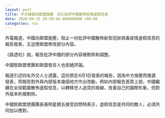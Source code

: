 ```yaml
---
layout: post
title: 中方據報向歐盟施壓　淡化批評中國散佈疫情虛假信息
date: 2020-04-25 20:50:44.000000000 +08:00
categories: rss
---
```


外電報道，中國向歐盟施壓，阻止一份批評中國散佈新型冠狀病毒疫情虛假信息的報告發表，又迫使歐盟修改部分內容。

《路透社》說，報告批評中國的部分內容被刪除和調整。

中國駐歐盟使團和歐盟發言人也拒絕評論。

報道引述四名外交人士透露，這份原定4月1日發表的報告，因為中方施壓而推遲發表，而報告對外與內部版本幾個地方作出改動，例如內部報告首頁上說，中國繼續在全球範圍散佈虛假信息，以轉移世人追究的視線，改善自己的國際形象，但對外版本則被刪除。

中國駐歐盟使團團長張明星期五接受訪問時表示，虛假信息是共同的敵人，必須共同加以應對。
